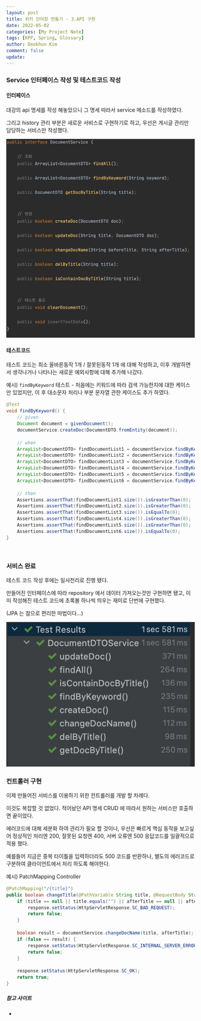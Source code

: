 ```yaml
---
layout: post
title: 위키 단어장 만들기 - 3.API 구현
date: 2022-05-02
categories: [My Project Note]
tags: [KPP, Spring, Glossary]
author: Deokhun Kim
comment: false
update: 
---
```


### Service 인터페이스 작성 및 테스트코드 작성
#### 인터페이스
대강의 api 명세를 작성 해놓았으니 그 명세 따라서 service 메소드를 작성하였다.

그리고 history 관리 부분은 새로운 서비스로 구현하기로 하고, 
우선은 게시글 관리만 담당하는 서비스만 작성했다.

<img src="/assets/postimg/2022_05/documentInterface.png">

<br/>

#### 테스트코드
테스트 코드는 최소 올바른동작 1개 / 잘못된동작 1개 에 대해 작성하고, 
이후 개발하면서 생각나거나 나타나는 새로운 예외사항에 대해 추가해 나갔다.

예시) `findByKeyword` 테스트 - 처음에는 키워드에 따라 검색 가능한지에 대한 케이스만 있었지만, 
이 후 대소문자 처리나 부분 문자열 관한 케이스도 추가 하였다. 
```java
@Test
void findByKeyword() {
    // given
    Document document = givenDocument();
    documentService.createDoc(DocumentDTO.fromEntity(document));

    // when
    ArrayList<DocumentDTO> findDocumentList1 = documentService.findByKeyword("c++");
    ArrayList<DocumentDTO> findDocumentList2 = documentService.findByKeyword("c플플");
    ArrayList<DocumentDTO> findDocumentList3 = documentService.findByKeyword("c쁠쁠");
    ArrayList<DocumentDTO> findDocumentList4 = documentService.findByKeyword("프로그래밍 언어");
    ArrayList<DocumentDTO> findDocumentList5 = documentService.findByKeyword("C++");
    ArrayList<DocumentDTO> findDocumentList6 = documentService.findByKeyword("C+++");

    // then
    Assertions.assertThat(findDocumentList1.size()).isGreaterThan(0);
    Assertions.assertThat(findDocumentList2.size()).isGreaterThan(0);
    Assertions.assertThat(findDocumentList3.size()).isEqualTo(0);
    Assertions.assertThat(findDocumentList4.size()).isGreaterThan(0);
    Assertions.assertThat(findDocumentList5.size()).isGreaterThan(0);
    Assertions.assertThat(findDocumentList6.size()).isEqualTo(0);
}
```

<br/>


### 서비스 완료
테스트 코드 작성 후에는 일사천리로 진행 됐다.

만들어진 인터페이스에 따라 repository 에서 데이터 가져오는것만 구현하면 됐고, 
이미 작성해진 테스트 코드에 초록불 하나씩 띄우는 재미로 단번에 구현했다.

(JPA 는 참으로 편리한 마법이다...)

<img src="/assets/postimg/2022_05/documentTestResult.png">


<br/>

### 컨트롤러 구현
이제 만들어진 서비스를 이용하기 위한 컨트롤러를 개발 할 차례다.

이것도 복잡할 것 없었다. 적어놨던 API 명세 CRUD 에 따라서 원하는 서비스만 호출하면 끝이었다.

에러코드에 대해 세분화 하여 관리가 필요 할 것이나, 우선은 빠르게 핵심 동작을 보고싶어 
정상적인 처리엔 200, 잘못된 요청엔 400, 서버 오류엔 500 응답코드를 일괄적으로 적용 했다.

예를들어 지금은 중복 타이틀을 입력하더라도 500 코드를 반환하나, 별도의 에러코드로 구분하여 클라이언트에서 처리 하도록 해야한다.


예시) PatchMapping Controller
```java
@PatchMapping("/{title}")
public boolean changeTitle(@PathVariable String title, @RequestBody String afterTitle, HttpServletResponse response ) {
    if (title == null || title.equals("") || afterTitle == null || afterTitle.equals("") ) {
        response.setStatus(HttpServletResponse.SC_BAD_REQUEST);
        return false;
    }

    boolean result = documentService.changeDocName(title, afterTitle);
    if (false == result) {
        response.setStatus(HttpServletResponse.SC_INTERNAL_SERVER_ERROR);
        return false;
    }

    response.setStatus(HttpServletResponse.SC_OK);
    return true;
}
```

##### 참고 사이트
* 